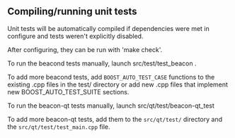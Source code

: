 Compiling/running unit tests
------------------------------------

Unit tests will be automatically compiled if dependencies were met in configure
and tests weren't explicitly disabled.

After configuring, they can be run with 'make check'.

To run the beacond tests manually, launch src/test/test_beacon .

To add more beacond tests, add `BOOST_AUTO_TEST_CASE` functions to the existing
.cpp files in the test/ directory or add new .cpp files that
implement new BOOST_AUTO_TEST_SUITE sections.

To run the beacon-qt tests manually, launch src/qt/test/beacon-qt_test

To add more beacon-qt tests, add them to the `src/qt/test/` directory and
the `src/qt/test/test_main.cpp` file.
